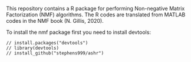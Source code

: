 This repository contains a R package for performing Non-negative Matrix Factorization (NMF) algorithms. 
The R codes are translated from MATLAB codes in the NMF book (N. Gillis, 2020).

To install the nmf package first you need to install devtools:

```
// install.packages("devtools")
// library(devtools)
// install_github("stephens999/ashr")
```
